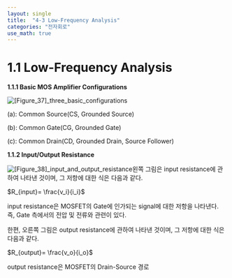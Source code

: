 ```yaml
---
layout: single
title:  "4-3 Low-Frequency Analysis"
categories: "전자회로"
use_math: true
---
```


# 1.1 Low-Frequency Analysis

**1.1.1 Basic MOS Amplifier Configurations** 

![[Figure_37]_three_basic_configurations]({{site.url}}/images/2024-04-16-second/[Figure_37]_three_basic_configurations.jpg)

(a): Common Source(CS, Grounded Source)

(b): Common Gate(CG, Grounded Gate)

(c): Common Drain(CD, Grounded Drain, Source Follower)



**1.1.2 Input/Output Resistance**

![[Figure_38]_input_and_output_resistance](../images/2024-04-16-second/[Figure_38]_input_and_output_resistance.jpg)왼쪽 그림은 input resistance에 관하여 나타낸 것이며, 그 저항에 대한 식은 다음과 같다.

$R_{input}= \frac{v_i}{i_i}$

input resistance은 MOSFET의 Gate에 인가되는 signal에 대한 저항을 나타낸다. 즉, Gate 측에서의 전압 및 전류와 관련이 있다.

한편, 오른쪽 그림은 output resistance에 관하여 나타낸 것이며, 그 저항에 대한 식은 다음과 같다.

$R_{output}= \frac{v_o}{i_o}$

output resistance은 MOSFET의 Drain-Source 경로 

